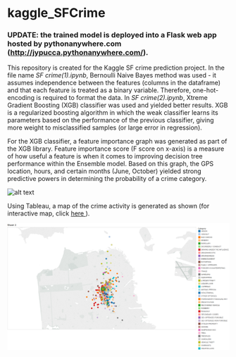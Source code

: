 # kaggle_SFCrime
### UPDATE: the trained model is deployed into a Flask web app hosted by pythonanywhere.com (http://jypucca.pythonanywhere.com/). 

<p>This repository is created for the Kaggle SF crime prediction project. In the file name <i>SF crime(1).ipynb</i>, Bernoulli Naive Bayes method was used - it assumes independence between the features (columns in the dataframe) and that each feature is treated as a binary variable. Therefore, one-hot-encoding is required to format the data. In <i>SF crime(2).ipynb</i>, Xtreme Gradient Boosting (XGB) classifier was used and yielded better results. XGB is a regularized boosting algorithm in which the weak classifier learns its parameters based on the performance of the previous classifier, giving more weight to misclassified samples (or large error in regression). 
 
For the XGB classifier, a feature importance graph was generated as part of the XGB library. Feature importance score (F score on x-axis) is a measure of how useful a feature is when it comes to improving decision tree performance within the Ensemble model. Based on this graph, the GPS location, hours, and certain months (June, October) yielded strong predictive powers in determining the probability of a crime category.</p>

![alt text](https://github.com/yinniyu/kaggle_SFCrime/blob/master/feature_importance(2).png)

<p> Using Tableau, a map of the crime activity is generated as shown (for interactive map, click <a href="https://public.tableau.com/shared/F3RWWW3FS?:display_count=yes"> here </a>).
<p align="center">
  <img src="crime_location.png" width="650"/>
</p></p>
